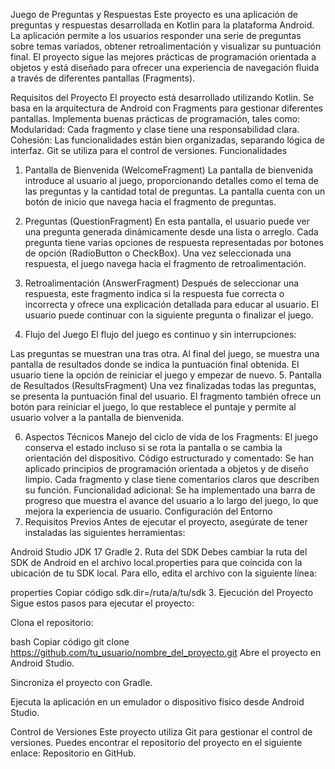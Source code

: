 Juego de Preguntas y Respuestas
Este proyecto es una aplicación de preguntas y respuestas desarrollada en Kotlin para la plataforma Android. La aplicación permite a los usuarios responder una serie de preguntas sobre temas variados, obtener retroalimentación y visualizar su puntuación final. El proyecto sigue las mejores prácticas de programación orientada a objetos y está diseñado para ofrecer una experiencia de navegación fluida a través de diferentes pantallas (Fragments).

Requisitos del Proyecto
El proyecto está desarrollado utilizando Kotlin.
Se basa en la arquitectura de Android con Fragments para gestionar diferentes pantallas.
Implementa buenas prácticas de programación, tales como:
Modularidad: Cada fragmento y clase tiene una responsabilidad clara.
Cohesión: Las funcionalidades están bien organizadas, separando lógica de interfaz.
Git se utiliza para el control de versiones.
Funcionalidades
1. Pantalla de Bienvenida (WelcomeFragment)
La pantalla de bienvenida introduce al usuario al juego, proporcionando detalles como el tema de las preguntas y la cantidad total de preguntas. La pantalla cuenta con un botón de inicio que navega hacia el fragmento de preguntas.

2. Preguntas (QuestionFragment)
En esta pantalla, el usuario puede ver una pregunta generada dinámicamente desde una lista o arreglo. Cada pregunta tiene varias opciones de respuesta representadas por botones de opción (RadioButton o CheckBox). Una vez seleccionada una respuesta, el juego navega hacia el fragmento de retroalimentación.

3. Retroalimentación (AnswerFragment)
Después de seleccionar una respuesta, este fragmento indica si la respuesta fue correcta o incorrecta y ofrece una explicación detallada para educar al usuario. El usuario puede continuar con la siguiente pregunta o finalizar el juego.

4. Flujo del Juego
El flujo del juego es continuo y sin interrupciones:

Las preguntas se muestran una tras otra.
Al final del juego, se muestra una pantalla de resultados donde se indica la puntuación final obtenida.
El usuario tiene la opción de reiniciar el juego y empezar de nuevo.
5. Pantalla de Resultados (ResultsFragment)
Una vez finalizadas todas las preguntas, se presenta la puntuación final del usuario. El fragmento también ofrece un botón para reiniciar el juego, lo que restablece el puntaje y permite al usuario volver a la pantalla de bienvenida.

6. Aspectos Técnicos
Manejo del ciclo de vida de los Fragments: El juego conserva el estado incluso si se rota la pantalla o se cambia la orientación del dispositivo.
Código estructurado y comentado: Se han aplicado principios de programación orientada a objetos y de diseño limpio. Cada fragmento y clase tiene comentarios claros que describen su función.
Funcionalidad adicional: Se ha implementado una barra de progreso que muestra el avance del usuario a lo largo del juego, lo que mejora la experiencia de usuario.
Configuración del Entorno
1. Requisitos Previos
Antes de ejecutar el proyecto, asegúrate de tener instaladas las siguientes herramientas:

Android Studio
JDK 17
Gradle
2. Ruta del SDK
Debes cambiar la ruta del SDK de Android en el archivo local.properties para que coincida con la ubicación de tu SDK local. Para ello, edita el archivo con la siguiente línea:

properties
Copiar código
sdk.dir=/ruta/a/tu/sdk
3. Ejecución del Proyecto
Sigue estos pasos para ejecutar el proyecto:

Clona el repositorio:

bash
Copiar código
git clone https://github.com/tu_usuario/nombre_del_proyecto.git
Abre el proyecto en Android Studio.

Sincroniza el proyecto con Gradle.

Ejecuta la aplicación en un emulador o dispositivo físico desde Android Studio.

Control de Versiones
Este proyecto utiliza Git para gestionar el control de versiones. Puedes encontrar el repositorio del proyecto en el siguiente enlace: Repositorio en GitHub.
